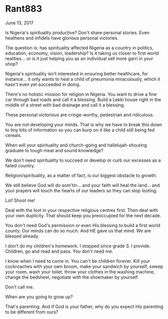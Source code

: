 # Rant883


June 13, 2017

Is Nigeria's spirituality productive? Don't share personal stories. Even heathens and infidels have glorious personal victories. 

The question is: has spirituality affected Nigeria as a country in politics, education, economy, vision, leadership? Is it taking us closer to first world realities... or is it just helping you as an individual sell more garri in your shop? 

Nigeria's spirituality isn't interested in ensuring better healthcare, for instance... it only wants to heal a child of pneumonia miraculously, which it hasn't even yet succeeded in doing. 

There's no holistic mission for religion in Nigeria. You want to drive a fine car through bad roads and call it a blessing. Build a Lekki house right in the middle of a street with bad drainage and call it a blessing. 

These personal victorious are cringe-worthy, pedestrian and ridiculous.

You are not developing your minds. That is why we have to break this down to tiny bits of information so you can burp on it like a child still being fed cereals. 

When will your spirituality and church-going and  hallelujah-shouting graduate to tough meat and sound knowledge?

We don't need spirituality to succeed or develop or curb our excesses as a failed country.

Religion/spirituality, as a matter of fact, is our biggest obstacle to growth. 

We still believe God will do som'tin... and your faith will heal the land... and your prayers will touch the hearts of our leaders so they can stop looting.

Lol! Shoot me!

Deal with the loot in your respective religious centres first. Then deal with your own duplicity. That should keep you preoccupied for the next decade.

You don't need God's permission or even His blessing to build a first world county. Our minds can do so much. And HE gave us that mind. We are blessed already.

I don't do my children's homework. I stopped since grade 3. I provide. Children, go and read and pass. You don't need me.

I know when I need to come in. You can't be children forever. Kill your cockroaches with your own broom, make your sandwich by yourself, sweep your room, wash your toilet, throw your clothes in the washing machine, change the bedsheet, negotiate with the shoemaker by yourself. 

Don't call me.

When are you going to grow up? 

That's parenting. And if God is your father, why do you expect His parenting to be different from ours?